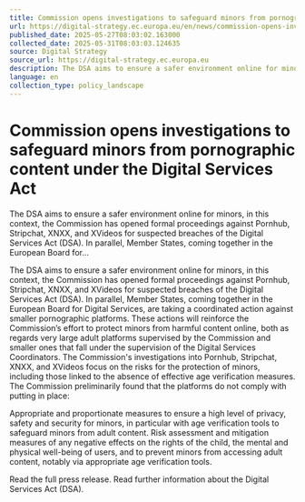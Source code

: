 ```yaml
---
title: Commission opens investigations to safeguard minors from pornographic content under the Digital Services Act
url: https://digital-strategy.ec.europa.eu/en/news/commission-opens-investigations-safeguard-minors-pornographic-content-under-digital-services-act
published_date: 2025-05-27T08:03:02.163000
collected_date: 2025-05-31T08:03:03.124635
source: Digital Strategy
source_url: https://digital-strategy.ec.europa.eu
description: The DSA aims to ensure a safer environment online for minors, in this context, the Commission has opened formal proceedings against Pornhub, Stripchat, XNXX, and XVideos for suspected breaches of the Digital Services Act (DSA). In parallel, Member States, coming together in the European Board for...
language: en
collection_type: policy_landscape
---
```


# Commission opens investigations to safeguard minors from pornographic content under the Digital Services Act

The DSA aims to ensure a safer environment online for minors, in this context, the Commission has opened formal proceedings against Pornhub, Stripchat, XNXX, and XVideos for suspected breaches of the Digital Services Act (DSA). In parallel, Member States, coming together in the European Board for...

The DSA aims to ensure a safer environment online for minors, in this context, the Commission has opened formal proceedings against Pornhub, Stripchat, XNXX, and XVideos for suspected breaches of the Digital Services Act (DSA). In parallel, Member States, coming together in the European Board for Digital Services, are taking a coordinated action against smaller pornographic platforms. These actions will reinforce the Commission’s effort to protect minors from harmful content online, both as regards very large adult platforms supervised by the Commission and smaller ones that fall under the supervision of the Digital Services Coordinators. 
 The Commission's investigations into Pornhub, Stripchat, XNXX, and XVideos focus on the risks for the protection of minors, including those linked to the absence of effective age verification measures. The Commission preliminarily found that the platforms do not comply with putting in place: 
 
 Appropriate and proportionate measures to ensure a high level of privacy, safety and security for minors, in particular with age verification tools to safeguard minors from adult content. 
 Risk assessment and mitigation measures of any negative effects on the rights of the child, the mental and physical well-being of users, and to prevent minors from accessing adult content, notably via appropriate age verification tools. 
 
 Read the full press release. 
 Read further information about the Digital Services Act (DSA).